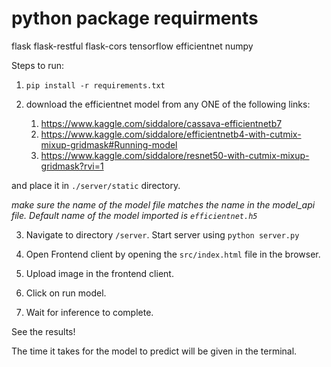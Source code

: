 # python package requirments
flask
flask-restful
flask-cors
tensorflow
efficientnet
numpy



Steps to run:

1.  `pip install -r requirements.txt`

2. download the efficientnet model from any ONE of the following links:
    1. https://www.kaggle.com/siddalore/cassava-efficientnetb7
    2. https://www.kaggle.com/siddalore/efficientnetb4-with-cutmix-mixup-gridmask#Running-model
    3. https://www.kaggle.com/siddalore/resnet50-with-cutmix-mixup-gridmask?rvi=1

 and place it in `./server/static` directory.

_make sure the name of the model file matches the name in the model_api file. Default name of the model imported is `efficientnet.h5`_

3. Navigate to directory `/server`. Start server using `python server.py`

4. Open Frontend client by opening the `src/index.html` file in the browser.

5. Upload image in the frontend client.

6. Click on run model.

7. Wait for inference to complete.

See the results!

The time it takes for the model to predict will be given in the terminal.
